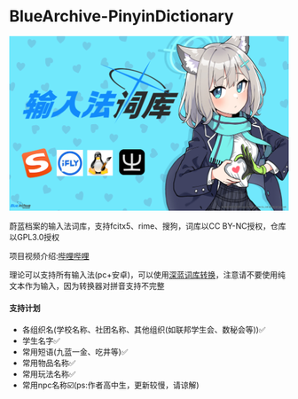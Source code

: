 # BlueArchive-PinyinDictionary
![Image text](background.png)

蔚蓝档案的输入法词库，支持fcitx5、rime、搜狗，词库以CC BY-NC授权，仓库以GPL3.0授权

项目视频介绍:[哔哩哔哩](https://www.bilibili.com/video/BV1Qkf5Y2ExV?vd_source=25a780bef568217cf8c7a8e5165dacfb "哔哩哔哩")

理论可以支持所有输入法(pc+安卓)，可以使用[深蓝词库转换](https://github.com/studyzy/imewlconverter?tab=readme-ov-file)，注意请不要使用纯文本作为输入，因为转换器对拼音支持不完整

#### 支持计划
* 各组织名(学校名称、社团名称、其他组织(如联邦学生会、数秘会等))✅
* 学生名字✅
* 常用短语(九蓝一金、吃井等)✅
* 常用物品名称✅
* 常用玩法名称✅
* 常用npc名称☑️(ps:作者高中生，更新较慢，请谅解)
